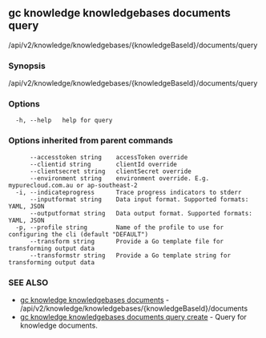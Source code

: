 ## gc knowledge knowledgebases documents query

/api/v2/knowledge/knowledgebases/{knowledgeBaseId}/documents/query

### Synopsis

/api/v2/knowledge/knowledgebases/{knowledgeBaseId}/documents/query

### Options

```
  -h, --help   help for query
```

### Options inherited from parent commands

```
      --accesstoken string    accessToken override
      --clientid string       clientId override
      --clientsecret string   clientSecret override
      --environment string    environment override. E.g. mypurecloud.com.au or ap-southeast-2
  -i, --indicateprogress      Trace progress indicators to stderr
      --inputformat string    Data input format. Supported formats: YAML, JSON
      --outputformat string   Data output format. Supported formats: YAML, JSON
  -p, --profile string        Name of the profile to use for configuring the cli (default "DEFAULT")
      --transform string      Provide a Go template file for transforming output data
      --transformstr string   Provide a Go template string for transforming output data
```

### SEE ALSO

* [gc knowledge knowledgebases documents](gc_knowledge_knowledgebases_documents.html)	 - /api/v2/knowledge/knowledgebases/{knowledgeBaseId}/documents
* [gc knowledge knowledgebases documents query create](gc_knowledge_knowledgebases_documents_query_create.html)	 - Query for knowledge documents.


